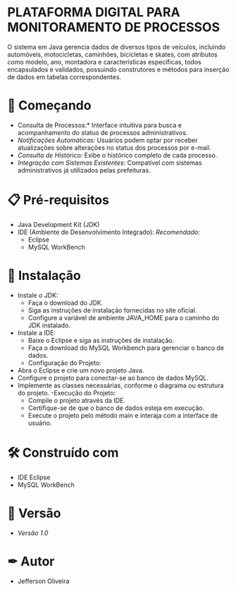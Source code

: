 # PLATAFORMA DIGITAL PARA MONITORAMENTO DE PROCESSOS

O sistema em Java gerencia dados de diversos tipos de veículos, incluindo automóveis, motocicletas, caminhões, bicicletas e skates, com atributos como modelo, ano, montadora e características específicas, todos encapsulados e validados, possuindo construtores e métodos para inserção de dados em tabelas correspondentes. 

# 🚀 Começando 

- Consulta de Processos:* Interface intuitiva para busca e acompanhamento do status de processos administrativos.
- *Notificações Automáticas:* Usuários podem optar por receber atualizações sobre alterações no status dos processos por e-mail.
- *Consulta de Histórico:* Exibe o histórico completo de cada processo.
- *Integração com Sistemas Existentes:* Compatível com sistemas administrativos já utilizados pelas prefeituras.
                   
 # 📋 Pré-requisitos 
 
 - Java Development Kit (JDK)
 -  IDE (Ambiente de Desenvolvimento Integrado):
     *Recomendado:*
    - Eclipse
    - MySQL WorkBench
   
# 🔧 Instalação 

- Instale o JDK:
    - Faça o download do JDK.
    - Siga as instruções de instalação fornecidas no site oficial.
    - Configure a variável de ambiente JAVA_HOME para o caminho do JDK instalado.
- Instale a IDE:
    - Baixe o Eclipse e siga as instruções de instalação.
    - Faça o download do MySQL Workbench para gerenciar o banco de dados.
    - Configuração do Projeto:
- Abra o Eclipse e crie um novo projeto Java.
- Configure o projeto para conectar-se ao banco de dados MySQL.
- Implemente as classes necessárias, conforme o diagrama ou estrutura do projeto.
-Execução do Projeto:
    - Compile o projeto através da IDE.
    - Certifique-se de que o banco de dados esteja em execução.
    - Execute o projeto pelo método main e interaja com a interface de usuário.

# 🛠 Construído com 

- IDE Eclipse
- MySQL WorkBench
  
# 📌 Versão

- *Versão 1.0*
  
# ✒ Autor 

- Jefferson Oliveira

